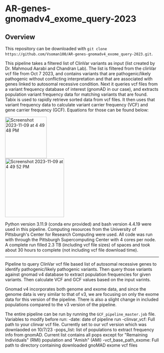 # AR-genes-gnomadv4_exome_query-2023

## **Overview**

This repository can be downloaded with `git clone https://github.com/Vsoman100/AR-genes-gnomadv4_exome_query-2023.git`. 

This pipeline takes a filtered list of ClinVar variants as input (list created by Dr. Mahmoud Aarabi and Chandran Lab). The list is filtered from the clinVar vcf file from Oct 7 2023, and contains variants that are pathogenic/likely pathogenic without conflicting interpretation and that are associated with genes linked to autosomal recessive condition. Next it queries vcf files from a variant frequency database of interest (gnomAD in our case), and extracts population variant frequency data for matching variants that are found. Tabix is used to rapidly retrieve sorted data from vcf files. It then uses that variant frequency data to calculate variant carrier frequency (VCF) and gene carrier frequency (GCF). Equations for those can be found below:

<img width="136" alt="Screenshot 2023-11-09 at 4 49 48 PM" src="https://github.com/Vsoman100/AR-genes-database_query-2023/assets/42780677/ed0a8747-f6de-4a3c-a7b6-acba61714845"> \
<img width="193" alt="Screenshot 2023-11-09 at 4 49 52 PM" src="https://github.com/Vsoman100/AR-genes-database_query-2023/assets/42780677/3ce127f7-0667-4337-b572-bac206a3e6cf">

Python version 3.11.9 (conda env provided) and bash version 4.4.19 were used in this pipeline. Computing resources from the University of Pittsburgh's Center for Research Computing were used. All code was run with through the Pittsburgh Supercomputing Center with 4 cores per node. A complete run filled 2.3 TB (including vcf file sizes) of spaces and took about 30 hours to complete (not including vcf file download time).

--------------------------------------------------------------------------------------------------------------------

Pipeline to query ClinVar vcf file based list of autosomal recessive genes to identify pathogenic/likely pathogenic variants. Then query those variants against gnomad v4 database to extract population frequencies for given variants. Then calculate VCF and GCF values based on the input varints.  

Gnomad v4 incorporates both genome and exome data, and since the genome data is very similar to that of v3, we are focusing on only the exome data for this version of the pipeline. There is also a slight change in included populations compared to the v3 version of the pipeline.

The entire pipeline can be run by running the `GCF_pipeline_master.job` file. Variables to modify before run:
  -date: date of pipeline run
  -clinvar_vcf: Full path to your clinvar vcf file. Currently set to our vcf version which was downlaoded on 10/7/23
  -pops_list: list of populations to extract frequency info from gnomAD. Current list contains all pops except for "Remaining Individuals" (RMI) population and "Amish" (AMI)
  -vcf_base_path_exome: Full path to directory containing downloaded gnoMAD exome vcf files
